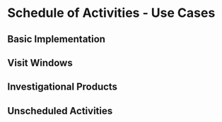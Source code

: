 # Schedule of Activities - Use Cases

## Basic Implementation

## Visit Windows

## Investigational Products 

## Unscheduled Activities
